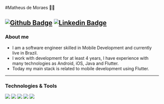 #Matheus de Moraes :man_technologist:

[![Github Badge](https://img.shields.io/badge/-Github-000?style=flat-square&logo=Github&logoColor=white&link=https://github.com/theusmoraes)](https://github.com/theusmoraes) 
[![Linkedin Badge](https://img.shields.io/badge/-LinkedIn-blue?style=flat-square&logo=Linkedin&logoColor=white&link=https://www.linkedin.com/in/matheus-de-moraes-pires/)](https://www.linkedin.com/in/matheus-de-moraes-pires/)
---

### About me

- I am a software engineer skilled in Mobile Development and currently live in Brazil.
- I work with development for at least 4 years, I have experience with many technologies as Android, iOS, Java and Flutter.
- Today my main stack is related to mobile development using Flutter.

---

### Technologies & Tools

![](https://img.shields.io/badge/Code-Flutter-informational?style=flat&logo=flutter&logoColor=white&color=9400D3)
![](https://img.shields.io/badge/Code-Swift-informational?style=flat&logo=swift&logoColor=white&color=9400D3)
![](https://img.shields.io/badge/Code-Java-informational?style=flat&logo=java&logoColor=white&color=9400D3)
![](https://img.shields.io/badge/Code-JavaScript-informational?style=flat&logo=javascript&logoColor=white&color=9400D3)
![](https://img.shields.io/badge/Code-Python-informational?style=flat&logo=python&logoColor=white&color=9400D3)  
